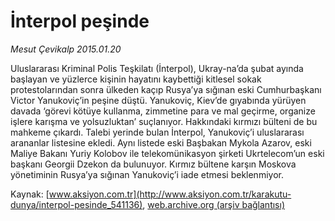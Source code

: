 # İnterpol peşinde

*Mesut Çevikalp 2015.01.20*

<div class="pNewsDetailMainContent" itemprop="articleBody">
 <p>
  Uluslararası Kriminal Polis Teşkilatı (İnterpol), Ukray-na’da şubat ayında başlayan ve yüzlerce kişinin hayatını kaybettiği kitlesel sokak protestolarından sonra ülkeden kaçıp Rusya’ya sığınan eski Cumhurbaşkanı Victor Yanukoviç’in peşine düştü. Yanukoviç, Kiev’de gıyabında yürüyen davada ‘görevi kötüye kullanma, zimmetine para ve mal geçirme, organize işlere karışma ve yolsuzluktan’ suçlanıyor. Hakkındaki kırmızı bülteni de bu mahkeme çıkardı. Talebi yerinde bulan İnterpol, Yanukoviç’i uluslararası arananlar listesine ekledi. Aynı listede eski Başbakan Mykola Azarov, eski Maliye Bakanı Yuriy Kolobov ile telekomünikasyon şirketi Ukrtelecom’un eski başkanı Georgii Dzekon da bulunuyor. Kırmız bültene karşın Moskova yönetiminin Rusya’ya sığınan Yanukoviç’i iade etmesi beklenmiyor.
 </p>
</div>


Kaynak: [www.aksiyon.com.tr](http://www.aksiyon.com.tr/karakutu-dunya/interpol-pesinde_541136), [web.archive.org (arşiv bağlantısı)](http://web.archive.org/web/20150726011357/http://www.aksiyon.com.tr/karakutu-dunya/interpol-pesinde_541136)
